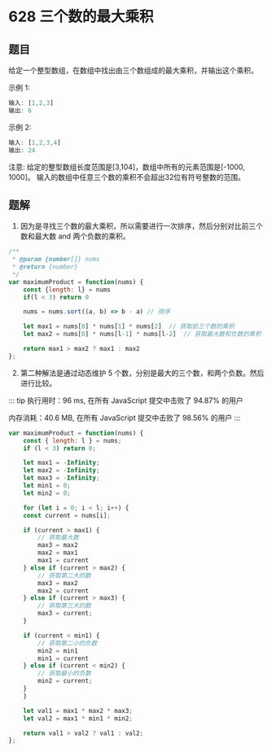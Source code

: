 # 628 三个数的最大乘积

## 题目
给定一个整型数组，在数组中找出由三个数组成的最大乘积，并输出这个乘积。

示例 1:

```javascript
输入: [1,2,3]
输出: 6
```

示例 2:

```javascript
输入: [1,2,3,4]
输出: 24
```

注意:
给定的整型数组长度范围是[3,104]，数组中所有的元素范围是[-1000, 1000]。
输入的数组中任意三个数的乘积不会超出32位有符号整数的范围。

## 题解
1. 因为是寻找三个数的最大乘积，所以需要进行一次排序，然后分别对比前三个数和最大数 and 两个负数的乘积。

<runtime :list="[144, 45.58, 42.4, 16.55]" />


```javascript
/**
 * @param {number[]} nums
 * @return {number}
 */
var maximumProduct = function(nums) {
    const {length: l} = nums
    if(l < 3) return 0

    nums = nums.sort((a, b) => b - a) // 排序

    let max1 = nums[0] * nums[1] * nums[2]  // 获取前三个数的乘积
    let max2 = nums[0] * nums[l-1] * nums[l-2]  // 获取最大数和负数的乘积

    return max1 > max2 ? max1 : max2
};
```

2. 第二种解法是通过动态维护 5 个数，分别是最大的三个数，和两个负数。然后进行比较。

::: tip
执行用时：96 ms, 在所有 JavaScript 提交中击败了 94.87% 的用户

内存消耗：40.6 MB, 在所有 JavaScript 提交中击败了 98.56% 的用户
:::

```javascript
var maximumProduct = function(nums) {
    const { length: l } = nums;
    if (l < 3) return 0;

    let max1 = -Infinity;
    let max2 = -Infinity;
    let max3 = -Infinity;
    let min1 = 0;
    let min2 = 0;

    for (let i = 0; i < l; i++) {
    const current = nums[i];

    if (current > max1) {
        // 获取最大数
        max3 = max2
        max2 = max1
        max1 = current
    } else if (current > max2) {
        // 获取第二大的数
        max3 = max2
        max2 = current
    } else if (current > max3) {
        // 获取第三大的数
        max3 = current;
    }

    if (current < min1) {
        // 获取第二小的负数
        min2 = min1
        min1 = current
    } else if (current < min2) {
        // 获取最小的负数
        min2 = current;
    }
    }

    let val1 = max1 * max2 * max3;
    let val2 = max1 * min1 * min2;

    return val1 > val2 ? val1 : val2;
};
```